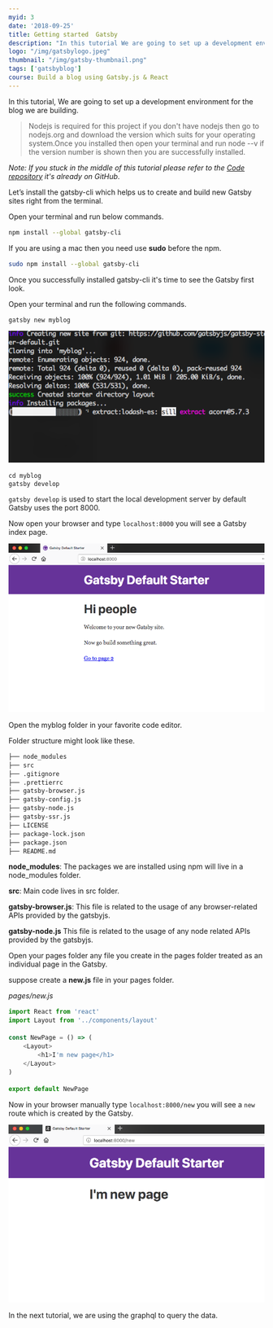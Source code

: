 ```yaml
---
myid: 3
date: '2018-09-25'
title: Getting started  Gatsby
description: "In this tutorial We are going to set up a development environment for the  Gatsby blog we are building."
logo: "/img/gatsbylogo.jpeg"
thumbnail: "/img/gatsby-thumbnail.png"
tags: ['gatsbyblog']
course: Build a blog using Gatsby.js & React
---
```


In this tutorial, We are going to set up a development environment for the blog we are building.

<blockquote>
Nodejs is required for this project if you don't have nodejs then go to nodejs.org and download the version which suits for your operating system.Once you installed then open your terminal and run node --v if the version number is shown then you are successfully installed.
</blockquote>

*Note: If you stuck in the middle of this tutorial please refer to the [Code repository](https://github.com/saigowthamr/gatsbyblog-starter) it's already on GitHub*.


Let’s install the gatsby-cli which helps us to create and build new Gatsby sites right
from the terminal.

Open your terminal and run below commands.

```bash
npm install --global gatsby-cli
```

If you are using a mac then you need use **sudo** before the npm.

```bash
sudo npm install --global gatsby-cli
```

Once you successfully installed gatsby-cli it's time to see the Gatsby first look.

Open your terminal and run the following commands.

```bash
gatsby new myblog
```

![gatsbycli](cmd.png)


```
cd myblog
gatsby develop
```
`gatsby develop` is used to start the local development server by default Gatsby uses the port 8000.

Now open your browser and type `localhost:8000` you will see a Gatsby index page.

![gatsby.js default](gatsbydefault.png)


Open the myblog folder in your favorite code editor.

Folder structure might look like these.

```bash
├── node_modules
├── src
├── .gitignore
├── .prettierrc
├── gatsby-browser.js
├── gatsby-config.js
├── gatsby-node.js
├── gatsby-ssr.js
├── LICENSE
├── package-lock.json
├── package.json
├── README.md
```

**node_modules**: The packages we are installed using npm will live in a node_modules folder.

**src**: Main code lives in src folder.

**gatsby-browser.js**: This file is related to the usage of any browser-related APIs provided by the gatsbyjs.

**gatsby-node.js** This file is related to the usage of any node related APIs provided by the gatsbyjs.


Open your pages folder any file you create in the pages folder treated as an individual page in the Gatsby.

suppose create a  **new.js** file in your pages folder.

_pages/new.js_

```js
import React from 'react'
import Layout from '../components/layout'

const NewPage = () => (
    <Layout>
        <h1>I'm new page</h1>
    </Layout>
)

export default NewPage
```

Now in your browser manually type `localhost:8000/new` you will see a  `new`  route which is created by the Gatsby.

![pages gatbsy](pagesgatbsy.png)

In the next tutorial, we are using the graphql to query the data.